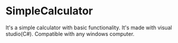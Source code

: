 # SimpleCalculator
It's a simple calculator with basic functionality. It's made with visual studio(C#). 
Compatible with any windows computer.
